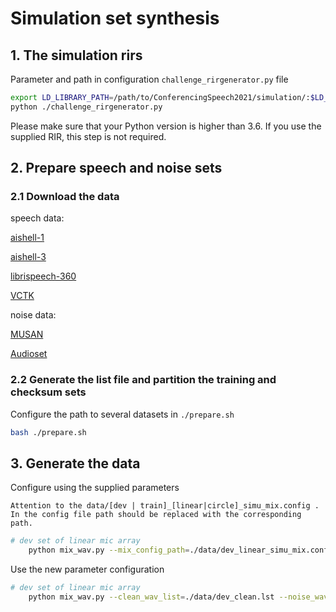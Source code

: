 
# Simulation set synthesis

## 1. The simulation rirs
Parameter and path in configuration `challenge_rirgenerator.py` file

```bash 
export LD_LIBRARY_PATH=/path/to/ConferencingSpeech2021/simulation/:$LD_LIBRARY_PATH
python ./challenge_rirgenerator.py
```
Please make sure that your Python version is higher than 3.6. If you use the supplied RIR, this step is not required.

## 2. Prepare speech and noise sets
### 2.1 Download the data
speech data:

[aishell-1](http://openslr.org/33/) 

[aishell-3](http://openslr.org/93/)

[librispeech-360](http://openslr.org/12/)

[VCTK](https://doi.org/10.7488/ds/2645)


noise data: 

[MUSAN](http://openslr.org/17/)

[Audioset](https://github.com/marc-moreaux/audioset_raw)

### 2.2 Generate the list file and partition the training and checksum sets

Configure the path to several datasets in `./prepare.sh`

```bash
bash ./prepare.sh
```


## 3. Generate the data

Configure using the supplied parameters
```
Attention to the data/[dev | train]_[linear|circle]_simu_mix.config . In the config file path should be replaced with the corresponding path.
```
```bash
# dev set of linear mic array 
    python mix_wav.py --mix_config_path=./data/dev_linear_simu_mix.config --save_dir=./data/wavs/dev/simu_linear/ --chunk_len=6 --generate_config=False 
```


Use the new parameter configuration

```bash 
# dev set of linear mic array 
    python mix_wav.py --clean_wav_list=./data/dev_clean.lst --noise_wav_list=./data/dev_noise.lst --rir_wav_list=./data/dev_linear_rir.lst --mix_config_path=./data/dev_linear_simu_mix.config --save_dir=./data/wavs/dev/simu_linear --chunk_len=6 --generate_config=True 
```
